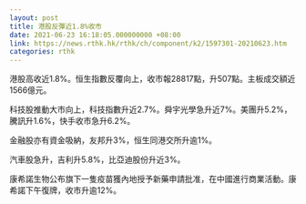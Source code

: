 ```yaml
---
layout: post
title: 港股反彈近1.8%收市
date: 2021-06-23 16:18:05.000000000 +08:00
link: https://news.rthk.hk/rthk/ch/component/k2/1597301-20210623.htm
categories: rthk
---
```


港股高收近1.8%。恒生指數反覆向上，收市報28817點，升507點。主板成交額近1566億元。

科技股推動大市向上，科技指數升近2.7%。舜宇光學急升近7%。美團升5.2%，騰訊升1.6%，快手收市急升6.2%。

金融股亦有資金吸納，友邦升3%，恒生同港交所升逾1%。

汽車股急升，吉利升5.8%，比亞迪股份升近3%。

康希諾生物公布旗下一隻疫苗獲內地授予新藥申請批准，在中國進行商業活動。康希諾下午復牌，收市升逾12%。
